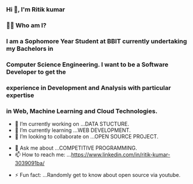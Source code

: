 ### Hi 👋, I'm Ritik kumar

### 👨‍💻 Who am I?
### I am a Sophomore Year Student at BBIT currently undertaking my Bachelors in 
### Computer Science Engineering. I want to be a  Software Developer to get the 
### experience in Development and Analysis  with particular expertise 
### in Web, Machine Learning and Cloud Technologies.

<!-- 
<!--
**Ritikkumar992/Ritikkumar992** is a ✨ _special_ ✨ repository because its `README.md` (this file) appears on your GitHub profile. -->

<!-- Here are some ideas to get you started: -->

- 🔭 I’m currently working on ...DATA STUCTURE.
- 🌱 I’m currently learning ...WEB DEVELOPMENT.
- 👯 I’m looking to collaborate on ...OPEN SOURCE PROJECT.
<!-- - 🤔 I’m looking for help with ... -->
- 💬 Ask me about ...COMPETITIVE PROGRAMMING.
- 📫 How to reach me: ...https://www.linkedin.com/in/ritik-kumar-3039091ba/
<!-- - 😄 Pronouns: ... -->
- ⚡ Fun fact: ...Randomly get to know about open source via youtube.


